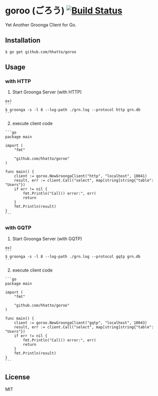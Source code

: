 # goroo (ごろう) [![Build Status](https://travis-ci.org/hhatto/goroo.png?branch=master)](https://travis-ci.org/hhatto/goroo)

Yet Another Groonga Client for Go.


## Installation
```
$ go get github.com/hhatto/goroo
```


## Usage

### with HTTP
  1. Start Groonga Server (with HTTP)

    ex)
    ```
    $ groonga -s -l 8 --log-path ./grn.log --protocol http grn.db
    ```

  2. execute client code

    ```go
    package main

    import (
        "fmt"

        "github.com/hhatto/goroo"
    )

    func main() {
        client := goroo.NewGroongaClient("http", "localhost", 10041)
        result, err := client.Call("select", map[string]string{"table": "Users"})
        if err != nil {
            fmt.Println("Call() error:", err)
            return
        }
        fmt.Println(result)
    }
    ```

### with GQTP
  1. Start Groonga Server (with GQTP)

    ex)
    ```
    $ groonga -s -l 8 --log-path ./grn.log --protocol gqtp grn.db
    ```

  2. execute client code

    ```go
    package main

    import (
        "fmt"

        "github.com/hhatto/goroo"
    )

    func main() {
        client := goroo.NewGroongaClient("gqtp", "localhost", 10043)
        result, err := client.Call("select", map[string]string{"table": "Users"})
        if err != nil {
            fmt.Println("Call() error:", err)
            return
        }
        fmt.Println(result)
    }
    ```

## License
MIT
